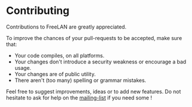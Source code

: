Contributing
============

Contributions to FreeLAN are greatly appreciated.

To improve the chances of your pull-requests to be accepted, make sure that:

- Your code compiles, on all platforms.
- Your changes don't introduce a security weakness or encourage a bad usage.
- Your changes are of public utility.
- There aren't (too many) spelling or grammar mistakes.

Feel free to suggest improvements, ideas or to add new features. Do not hesitate
to ask for help on the [mailing-list](http://freelan.org/development.html) if
you need some !
